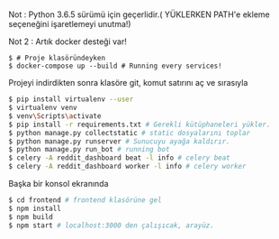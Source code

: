 # 

Not : Python 3.6.5 sürümü için geçerlidir.( YÜKLERKEN PATH'e ekleme seçeneğini işaretlemeyi unutma!)

Not 2 : Artık docker desteği var! 

``` 
$ # Proje klasöründeyken
$ docker-compose up --build # Running every services! 
```

Projeyi indirdikten sonra klasöre git, komut satırını aç ve sırasıyla




```sh
$ pip install virtualenv --user 
$ virtualenv venv 
$ venv\Scripts\activate
$ pip install -r requirements.txt # Gerekli kütüphaneleri yükler.
$ python manage.py collectstatic # static dosyalarını toplar
$ python manage.py runserver # Sunucuyu ayağa kaldırır. 
$ python manage.py run_bot # running bot 
$ celery -A reddit_dashboard beat -l info # celery beat
$ celery -A reddit_dashboard worker -l info # celery worker
```

Başka bir konsol ekranında 
```sh
$ cd frontend # frontend klasörüne gel
$ npm install 
$ npm build 
$ npm start # localhost:3000 den çalışıcak, arayüz.
```



